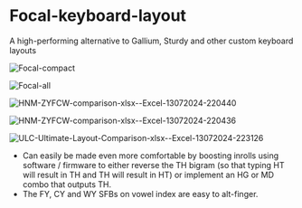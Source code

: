 # Focal-keyboard-layout
A high-performing alternative to Gallium, Sturdy and other custom keyboard layouts

![Focal-compact](https://github.com/user-attachments/assets/6e39f595-086a-48da-bfb0-59e50ef9a164)

![Focal-all](https://github.com/user-attachments/assets/504fb322-3701-4e23-af01-84416957fcac)

![HNM-ZYFCW-comparison-xlsx--Excel-13072024-220440](https://github.com/user-attachments/assets/b7cb2891-cc69-4403-9f7b-fa6f570b4a9a)

![HNM-ZYFCW-comparison-xlsx--Excel-13072024-220436](https://github.com/user-attachments/assets/4fadffe4-fd97-4001-aad6-29e7a26805f0)

![ULC-Ultimate-Layout-Comparison-xlsx--Excel-13072024-223126](https://github.com/user-attachments/assets/72971fd1-62cf-4769-b2bf-d33bff670489)

- Can easily be made even more comfortable by boosting inrolls using software / firmware to either reverse the TH bigram (so that typing HT will result in TH and TH will result in HT) or implement an HG or MD combo that outputs TH.
- The FY, CY and WY SFBs on vowel index are easy to alt-finger.
